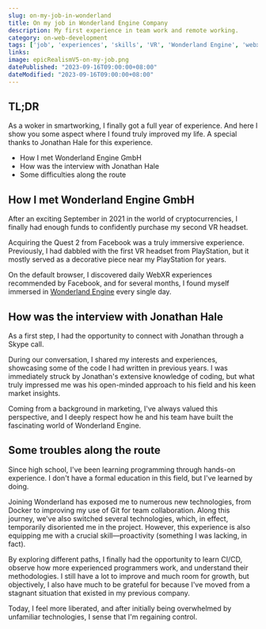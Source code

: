 ```yaml
---
slug: on-my-job-in-wonderland
title: On my job in Wonderland Engine Company
description: My first experience in team work and remote working.
category: on-web-development
tags: ['job', 'experiences', 'skills', 'VR', 'Wonderland Engine', 'webxr', 'Jonathan Hale']
links:
image: epicRealismV5-on-my-job.png
datePublished: "2023-09-16T09:00:00+08:00"
dateModified: "2023-09-16T09:00:00+08:00"
---
```


## TL;DR

As a woker in smartworking, I finally got a full year of experience. And here I show you some aspect where I found truly improved my life. A special thanks to Jonathan Hale for this experience.

* How I met Wonderland Engine GmbH
* How was the interview with Jonathan Hale
* Some difficulties along the route

## How I met Wonderland Engine GmbH

After an exciting September in 2021 in the world of cryptocurrencies, I finally had enough funds to confidently purchase my second VR headset.

Acquiring the Quest 2 from Facebook was a truly immersive experience. Previously, I had dabbled with the first VR headset from PlayStation, but it mostly served as a decorative piece near my PlayStation for years.

On the default browser, I discovered daily WebXR experiences recommended by Facebook, and for several months, I found myself immersed in [Wonderland Engine](https://wonderlandengine.com)
 every single day.

## How was the interview with Jonathan Hale
As a first step, I had the opportunity to connect with Jonathan through a Skype call.

During our conversation, I shared my interests and experiences, showcasing some of the code I had written in previous years. I was immediately struck by Jonathan's extensive knowledge of coding, but what truly impressed me was his open-minded approach to his field and his keen market insights.

Coming from a background in marketing, I've always valued this perspective, and I deeply respect how he and his team have built the fascinating world of Wonderland Engine.

## Some troubles along the route
Since high school, I've been learning programming through hands-on experience. I don't have a formal education in this field, but I've learned by doing.

Joining Wonderland has exposed me to numerous new technologies, from Docker to improving my use of Git for team collaboration. Along this journey, we've also switched several technologies, which, in effect, temporarily disoriented me in the project. However, this experience is also equipping me with a crucial skill—proactivity (something I was lacking, in fact).

By exploring different paths, I finally had the opportunity to learn CI/CD, observe how more experienced programmers work, and understand their methodologies. I still have a lot to improve and much room for growth, but objectively, I also have much to be grateful for because I've moved from a stagnant situation that existed in my previous company.

Today, I feel more liberated, and after initially being overwhelmed by unfamiliar technologies, I sense that I'm regaining control.
